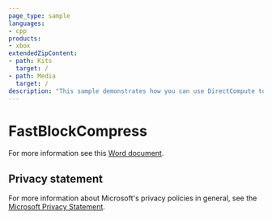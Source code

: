 ```yaml
---
page_type: sample
languages:
- cpp
products:
- xbox
extendedZipContent:
- path: Kits
  target: /
- path: Media
  target: /
description: "This sample demonstrates how you can use DirectCompute to perform fast texture compression at run time to the BC1, BC3, and BC5 formats based on the classic Fast Block Compression algorithm on Xbox One."
---
```


# FastBlockCompress

For more information see this [Word document](https://github.com/microsoft/Xbox-ATG-Samples/blob/master/XDKSamples/Graphics/FastBlockCompress/Readme.docx).

## Privacy statement

For more information about Microsoft's privacy policies in general, see the [Microsoft Privacy Statement](https://privacy.microsoft.com/privacystatement/).
